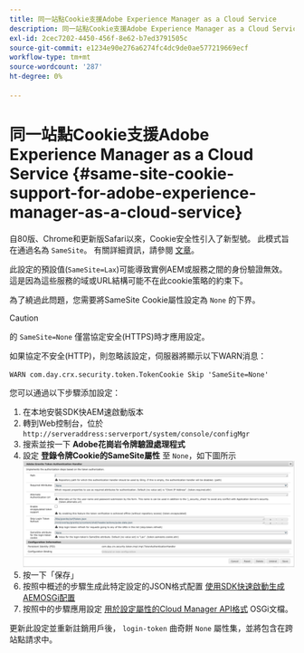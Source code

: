 ```yaml
---
title: 同一站點Cookie支援Adobe Experience Manager as a Cloud Service
description: 同一站點Cookie支援Adobe Experience Manager as a Cloud Service
exl-id: 2cec7202-4450-456f-8e62-b7ed3791505c
source-git-commit: e1234e90e276a6274fc4dc9de0ae577219669ecf
workflow-type: tm+mt
source-wordcount: '287'
ht-degree: 0%

---
```


# 同一站點Cookie支援Adobe Experience Manager as a Cloud Service {#same-site-cookie-support-for-adobe-experience-manager-as-a-cloud-service}

自80版、Chrome和更新版Safari以來，Cookie安全性引入了新型號。 此模式旨在通過名為 `SameSite`。 有關詳細資訊，請參閱 [文章](https://web.dev/samesite-cookies-explained/)。

此設定的預設值(`SameSite=Lax`)可能導致實例AEM或服務之間的身份驗證無效。 這是因為這些服務的域或URL結構可能不在此cookie策略的約束下。

為了繞過此問題，您需要將SameSite Cookie屬性設定為 `None` 的下界。

>[!CAUTION]
>
>的 `SameSite=None` 僅當協定安全(HTTPS)時才應用設定。
>
>如果協定不安全(HTTP)，則忽略該設定，伺服器將顯示以下WARN消息：
>
>`WARN com.day.crx.security.token.TokenCookie Skip 'SameSite=None'`

您可以通過以下步驟添加設定：

1. 在本地安裝SDK快AEM速啟動版本
1. 轉到Web控制台，位於 `http://serveraddress:serverport/system/console/configMgr`
1. 搜索並按一下 **Adobe花崗岩令牌驗證處理程式**
1. 設定 **登錄令牌Cookie的SameSite屬性** 至 `None`，如下圖所示
   ![三元](/help/security/assets/samesite1.png)
1. 按一下「保存」
1. 按照中概述的步驟生成此特定設定的JSON格式配置 [使用SDK快速啟動生成AEMOSGi配置](/help/implementing/deploying/configuring-osgi.md#generating-osgi-configurations-using-the-aem-sdk-quickstart)
1. 按照中的步驟應用設定 [用於設定屬性的Cloud Manager API格式](/help/implementing/deploying/configuring-osgi.md#cloud-manager-api-format-for-setting-properties) OSGi文檔。

更新此設定並重新註銷用戶後， `login-token` 曲奇餅 `None` 屬性集，並將包含在跨站點請求中。
